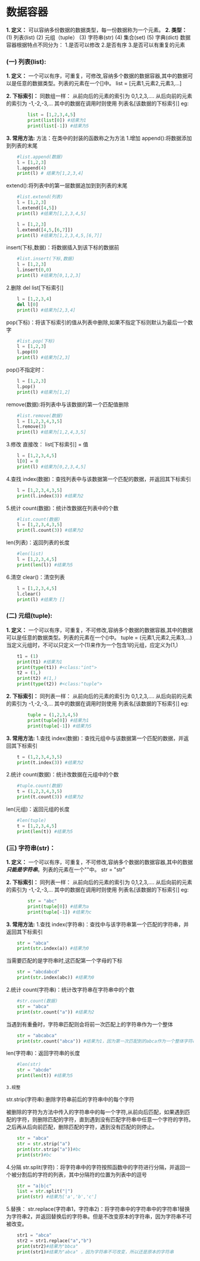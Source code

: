 # 数据容器
**1. 定义：**
   可以容纳多份数据的数据类型，每一份数据称为一个元素。
**2. 类型：**
   (1) 列表(list)
   (2) 元组（tuple）
   (3) 字符串(str)
   (4) 集合(set)
   (5) 字典(dict)
    数据容器根据特点不同分为：
    1.是否可以修改
    2.是否有序
    3.是否可以有重复的元素

### (一) 列表(list):
**1. 定义：**
    一个可以有序，可重复，可修改,容纳多个数据的数据容器,其中的数据可以是任意的数据类型。列表的元素在一个[]中。
    list = [元素1,元素2,元素3,...]  

**2. 下标索引：**
   同数组一样：
   从前向后的元素的索引为 0,1,2,3,....
   从后向前的元素的索引为 -1,-2,-3,...
   其中的数据在调用时则使用 列表名[该数据的下标索引]
   eg:
```python
        list = [1,2,3,4,5]
        print(list[0]) #结果为1
        print(list[-1]) #结果为5
```
**3. 常用方法:**
   方法：在类中的封装的函数称之为方法
   1.增加
    append():将数据添加到列表的末尾
```python
    #list.append(数据)
    l = [1,2,3]
    l.append(4)
    print(l) # 结果为[1,2,3,4]
```
   extend():将列表中的第一层数据追加到到列表的末尾
```python
    #list.extend(列表)
    l = [1,2,3]
    l.extend([4,5])
    print(l) #结果为[1,2,3,4,5]
```
```python
    l = [1,2,3]
    l.extend([4,5,[6,7]])
    print(l) #结果为[1,2,3,4,5,[6,7]]
```
   insert(下标,数据)：将数据插入到该下标的数据前
```python
    #list.insert(下标,数据)
    l = [1,2,3]
    l.insert(0,0)
    print(l) #结果为[0,1,2,3]
```
   2.删除
   del list[下标索引]
```python
    l = [1,2,3,4]
    del l[0]
    print(l) #结果为[2,3,4]
```
   pop(下标)：将该下标索引的值从列表中删除,如果不指定下标则默认为最后一个数字
```python
    #list.pop(下标)
    l = [1,2,3]
    l.pop(0)
    print(l) #结果为[2,3]
```
pop()不指定时：
```python
    l = [1,2,3]
    l.pop()
    print(l) #结果为[1,2]
```
   remove(数据):将列表中与该数据的第一个匹配值删除
```python
    #list.remove(数据)
    l = [1,2,3,4,3,5]
    l.remove(3)
    print(l) #结果为[1,2,4,3,5]
```
   3.修改
   直接改：
    list[下标索引] = 值
```python
    l = [1,2,3,4,5]
    l[0] = 0
    print(l) #结果为[0,2,3,4,5]
```
   4.查找
    index(数据)：查找列表中与该数据第一个匹配的数据，并返回其下标索引
```python
    l = [1,2,3,4,3,5]
    print(l.index(3)) #结果为2
```
   5.统计
   count(数据)：统计改数据在列表中的个数
```python
    #list.count(数据)
    l = [1,2,3,4,3,5]
    print(l.count(3)) #结果为2
```
   len(列表)：返回列表的长度
```python
    #len(list)
    l = [1,2,3,4,5]
    print(len(l)) #结果为5
```
   6.清空
   clear()：清空列表
```python
    l = [1,2,3,4,5]
    l.clear()
    print(l) #结果为 []
```

### (二) 元组(tuple):
**1. 定义：**
    一个可以有序，可重复，不可修改,容纳多个数据的数据容器,其中的数据可以是任意的数据类型。列表的元素在一个()中。
    tuple = (元素1,元素2,元素3,...)
    当定义元组时，不可以只定义一个(1)来作为一个包含1的元组，应定义为(1,)
```python
    t1 = (1)
    print(t1) #结果为1
    print(type(t1)) #<class:"int">
    t2 = (1,)
    print(t2) #(1,)
    print(type(t2)) #<class:"tuple">
```

**2. 下标索引：**
   同列表一样：
   从前向后的元素的索引为 0,1,2,3,....
   从后向前的元素的索引为 -1,-2,-3,...
   其中的数据在调用时则使用 列表名[该数据的下标索引]
   eg:
```python
        tuple = (1,2,3,4,5)
        print(tuple[0]) #结果为1
        print(tuple[-1]) #结果为5
```
**3. 常用方法:**
   1.查找
    index(数据)：查找元组中与该数据第一个匹配的数据，并返回其下标索引
```python
    t = (1,2,3,4,3,5)
    print(t.index(3)) #结果为2
```
   2.统计
   count(数据)：统计改数据在元组中的个数
```python
    #tuple.count(数据)
    t = (1,2,3,4,3,5)
    print(t.count(3)) #结果为2
```
   len(元组)：返回元组的长度
```python
    #len(tuple)
    t = [1,2,3,4,5]
    print(len(t)) #结果为5
```

### (三) 字符串(str)：
**1. 定义：**
    一个可以有序，可重复，不可修改,容纳多个数据的数据容器,其中的数据***只能是字符串***。列表的元素在一个""中。
    str = "str"


**2. 下标索引：**
   同列表一样：
   从前向后的元素的索引为 0,1,2,3,....
   从后向前的元素的索引为 -1,-2,-3,...
   其中的数据在调用时则使用 列表名[该数据的下标索引]
   eg:
```python
        str = "abc"
        print(tuple[0]) #结果为a
        print(tuple[-1]) #结果为c
```
**3. 常用方法:**
   1.查找
    index(字符串)：查找中与该字符串第一个匹配的字符串，并返回其下标索引
```python
    str = "abca"
    print(str.index(a)) #结果为0
```
当需要匹配的是字符串时,这匹配第一个字母的下标
```python
    str = "abcdabcd"
    print(str.index(abc)) #结果为0
```


   2.统计
   count(字符串)：统计改字符串在字符串中的个数
```python
    #str.count(数据)
    str = "abca"
    print(str.count("a")) #结果为2
```
当遇到有重叠时，字符串匹配则会将前一次匹配上的字符串作为一个整体
```python
    str = "abcabca"
    print(str.count("abca")) #结果为1，因为第一次匹配到的abca作为一个整体字符串,第二次时，程序在判定时，从abca后的b开始判定
```
   len(字符串)：返回字符串的长度
```python
    #len(str)
    str = "abcde"
    print(len(t)) #结果为5
```
    3.规整
 str.strip(字符串):删除字符串前后的字符串中的每个字符

被删除的字符为方法中传入的字符串中的每一个字符,从前向后匹配，如果遇到匹配的字符，则删除匹配的字符，直到遇到没有匹配字符串中任意一个字符的字符。之后再从后向前匹配，删除匹配的字符，遇到没有匹配的则停止。
```python
    str = "abca"
    str = str.strip("a")
    print(str.strip("a"))#bc
    print(str)#bc
```
   4.分隔
   str.split(字符)：将字符串中的字符按照函数中的字符进行分隔，并返回一个被分割后的字符的列表，其中分隔符的位置为列表中的逗号
```python
    str = "a|b|c"
    list = str.split("|")
    print(str) #结果为['a','b','c']
```
   5.替换：
   str.replace(字符串1，字符串2)：将字符串中的字符串中的字符串1替换为字符串2，并返回替换后的字符串。但是不改变原本的字符串，因为字符串不可被改变。
```python
    str1 = "abca"
    str2 = str1.replace("a","b")
    print(str2)#结果为"bbca"
    print(str1)#结果为"abca" ，因为字符串不可改变，所以还是原本的字符串
```
